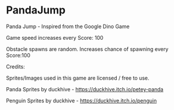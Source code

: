 # PandaJump
Panda Jump - Inspired from the Google Dino Game    

Game speed increases every Score: 100  

Obstacle spawns are random. Increases chance of spawning every Score:100     

Credits:     

Sprites/Images used in this game are licensed / free to use.  

Panda Sprites by duckhive - https://duckhive.itch.io/petey-panda  

Penguin Sprites by duckhive - https://duckhive.itch.io/penguin  

